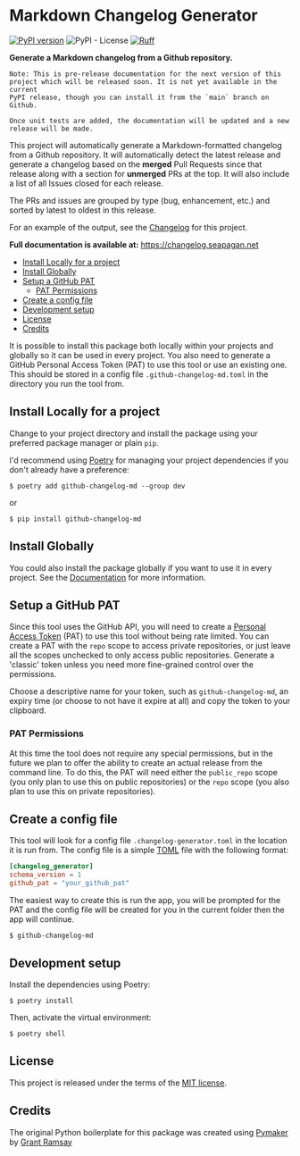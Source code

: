 # Markdown Changelog Generator <!-- omit in toc -->

[![PyPI
version](https://badge.fury.io/py/github-changelog-md.svg)](https://badge.fury.io/py/pyproject-maker)
![PyPI - License](https://img.shields.io/pypi/l/github-changelog-md)
[![Ruff](https://github.com/seapagan/github-changelog-md/actions/workflows/linting.yml/badge.svg)](https://github.com/seapagan/github-changelog-md/actions/workflows/linting.yml)

**Generate a Markdown changelog from a Github repository.**

    Note: This is pre-release documentation for the next version of this
    project which will be released soon. It is not yet available in the current
    PyPI release, though you can install it from the `main` branch on Github.

    Once unit tests are added, the documentation will be updated and a new
    release will be made.

This project will automatically generate a Markdown-formatted changelog from a
Github repository. It will automatically detect the latest release and generate
a changelog based on the **merged** Pull Requests since that release along with
a section for **unmerged** PRs at the top. It will also include a list of all
Issues closed for each release.

The PRs and issues are grouped by type (bug, enhancement, etc.) and sorted by
latest to oldest in this release.

For an example of the output, see the [Changelog](CHANGELOG.md) for this
project.

**Full documentation is available at:** <https://changelog.seapagan.net>

- [Install Locally for a project](#install-locally-for-a-project)
- [Install Globally](#install-globally)
- [Setup a GitHub PAT](#setup-a-github-pat)
  - [PAT Permissions](#pat-permissions)
- [Create a config file](#create-a-config-file)
- [Development setup](#development-setup)
- [License](#license)
- [Credits](#credits)

It is possible to install this package both locally within your projects and
globally so it can be used in every project. You also need to generate a GitHub
Personal Access Token (PAT) to use this tool or use an existing one. This should
be stored in a config file `.github-changelog-md.toml` in the directory you run
the tool from.

## Install Locally for a project

Change to your project directory and install the package using your preferred
package manager or plain `pip`.

I'd recommend using [Poetry](https://python-poetry.org/) for managing your
project dependencies if you don't already have a preference:

```console
$ poetry add github-changelog-md --group dev
```

or

```console
$ pip install github-changelog-md
```

## Install Globally

You could also install the package globally if you want to use it in every
project. See the [Documentation](http://127.0.0.1:8000/installation/#globally)
for more information.

## Setup a GitHub PAT

Since this tool uses the GitHub API, you will need to create a [Personal Access
Token](https://github.com/settings/tokens) (PAT) to use this tool without being
rate limited. You can create a PAT with the `repo` scope to access private
repositories, or just leave all the scopes unchecked to only access public
repositories. Generate a 'classic' token unless you need more fine-grained
control over the permissions.

Choose a descriptive name for your token, such as `github-changelog-md`, an
expiry time (or choose to not have it expire at all) and copy the token to your
clipboard.

### PAT Permissions

At this time the tool does not require any special permissions, but in the
future we plan to offer the ability to create an actual release from the command
line. To do this, the PAT will need either the `public_repo` scope (you only
plan to use this on public repositories) or the `repo` scope (you also plan to
use this on private repositories).

## Create a config file

This tool will look for a config file `.changelog-generator.toml` in the
location it is run from. The config file is a simple [TOML](https://toml.io/en/)
file with the following format:

```toml
[changelog_generator]
schema_version = 1
github_pat = "your_github_pat"
```

The easiest way to create this is run the app, you will be prompted for the
PAT and the config file will be created for you in the current folder then the
app will continue.

```console
$ github-changelog-md
```

## Development setup

Install the dependencies using Poetry:

```console
$ poetry install
```

Then, activate the virtual environment:

```console
$ poetry shell
```

## License

This project is released under the terms of the [MIT license](LICENSE.txt).

## Credits

The original Python boilerplate for this package was created using
[Pymaker](https://github.com/seapagan/py-maker) by [Grant
Ramsay](https://github.com/seapagan)
